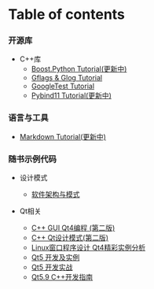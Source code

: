 # Table of contents 

### 开源库

+ C++库
    - [Boost.Python Tutorial(更新中)](https://github.com/hexu1985/Boost.Python.Tutorial)
    - [Gflags & Glog Tutorial](https://github.com/hexu1985/Gflags.And.Glog.Tutorial)
    - [GoogleTest Tutorial](https://github.com/hexu1985/GoogleTest.Tutorial)
    - [Pybind11 Tutorial(更新中)](https://github.com/hexu1985/Pybind11.Tutorial)

### 语言与工具

- [Markdown Tutorial(更新中)](https://github.com/hexu1985/Markdown.Tutorial)


### 随书示例代码

+ 设计模式
    - [软件架构与模式](https://github.com/hexu1985/Architectural.And.Design.Patterns.Of.Software.Engineering)

+ Qt相关
    - [C++ GUI Qt4编程 (第二版)](https://github.com/hexu1985/Cpp.GUI.Programming.with.Qt)
    - [C++ Qt设计模式(第二版)](https://github.com/hexu1985/Design.Patterns.in.Cpp.with.Qt)
    - [Linux窗口程序设计 Qt4精彩实例分析](https://github.com/hexu1985/Linux.Windows.Programming.With.Qt)
    - [Qt5 开发及实例](https://github.com/hexu1985/Qt.Development.And.Example)
    - [Qt5 开发实战](https://github.com/hexu1985/Qt.Programming.Guide)
    - [Qt5.9 C++开发指南](https://github.com/hexu1985/Qt.Cpp.Developer.Guide)



